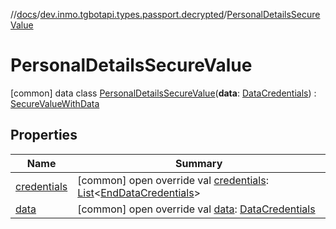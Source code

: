 //[docs](../../../index.md)/[dev.inmo.tgbotapi.types.passport.decrypted](../index.md)/[PersonalDetailsSecureValue](index.md)



# PersonalDetailsSecureValue  
 [common] data class [PersonalDetailsSecureValue](index.md)(**data**: [DataCredentials](../../dev.inmo.tgbotapi.types.passport.credentials/-data-credentials/index.md)) : [SecureValueWithData](../../dev.inmo.tgbotapi.types.passport.decrypted.abstracts/-secure-value-with-data/index.md)   


## Properties  
  
|  Name |  Summary | 
|---|---|
| <a name="dev.inmo.tgbotapi.types.passport.decrypted/PersonalDetailsSecureValue/credentials/#/PointingToDeclaration/"></a>[credentials](credentials.md)| <a name="dev.inmo.tgbotapi.types.passport.decrypted/PersonalDetailsSecureValue/credentials/#/PointingToDeclaration/"></a> [common] open override val [credentials](credentials.md): [List](https://kotlinlang.org/api/latest/jvm/stdlib/kotlin.collections/-list/index.html)<[EndDataCredentials](../../dev.inmo.tgbotapi.types.passport.credentials/-end-data-credentials/index.md)>   <br>|
| <a name="dev.inmo.tgbotapi.types.passport.decrypted/PersonalDetailsSecureValue/data/#/PointingToDeclaration/"></a>[data](data.md)| <a name="dev.inmo.tgbotapi.types.passport.decrypted/PersonalDetailsSecureValue/data/#/PointingToDeclaration/"></a> [common] open override val [data](data.md): [DataCredentials](../../dev.inmo.tgbotapi.types.passport.credentials/-data-credentials/index.md)   <br>|

